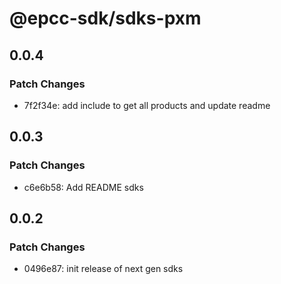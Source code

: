 # @epcc-sdk/sdks-pxm

## 0.0.4

### Patch Changes

- 7f2f34e: add include to get all products and update readme

## 0.0.3

### Patch Changes

- c6e6b58: Add README sdks

## 0.0.2

### Patch Changes

- 0496e87: init release of next gen sdks
